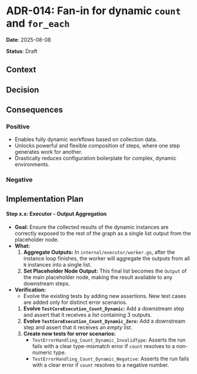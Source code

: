 # ADR-014: Fan-in for dynamic `count` and `for_each`

**Date**: 2025-08-08

**Status**: Draft

## Context


## Decision

## Consequences

### Positive
* Enables fully dynamic workflows based on collection data.
* Unlocks powerful and flexible composition of steps, where one step generates work for another.
* Drastically reduces configuration boilerplate for complex, dynamic environments.

### Negative


## Implementation Plan


#### Step x.x: Executor - Output Aggregation
* **Goal:** Ensure the collected results of the dynamic instances are correctly exposed to the rest of the graph as a single list output from the placeholder node.
* **What:**
    1.  **Aggregate Outputs:** In `internal/executor/worker.go`, after the instance loop finishes, the worker will aggregate the outputs from all `N` instances into a single list.
    2.  **Set Placeholder Node Output:** This final list becomes the `Output` of the main placeholder node, making the result available to any downstream steps.
* **Verification:**
    * Evolve the existing tests by adding new assertions. New test cases are added only for distinct error scenarios.
    1.  **Evolve `TestCoreExecution_Count_Dynamic`:** Add a downstream step and assert that it receives a *list* containing 3 outputs.
    2.  **Evolve `TestCoreExecution_Count_Dynamic_Zero`:** Add a downstream step and assert that it receives an *empty list*.
    3.  **Create new tests for error scenarios:**
        * `TestErrorHandling_Count_Dynamic_InvalidType`: Asserts the run fails with a clear type-mismatch error if `count` resolves to a non-numeric type.
        * `TestErrorHandling_Count_Dynamic_Negative`: Asserts the run fails with a clear error if `count` resolves to a negative number.